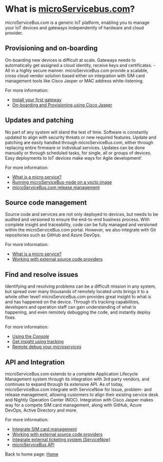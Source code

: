 # What is [microServicebus.com](https://microservicebus.com)?

microServiceBus.com is a generic IoT platform, enabling you to manage your IoT devices and gateways independently of hardware and cloud provider. 

## Provisioning and on-boarding
On-boarding new devices is difficult at scale. Gateways needs to automatically get assigned a cloud identity, receive keys and certificates. -All in a highly secure manner.
microServiceBus.com provide a scalable, cross cloud vendor solution based either on integration with SIM card management tools like Cisco Jasper or MAC address white-listening.

For more information:
* [Install your first gateway](/microServiceBus.docs/nav/quickReference/installation)
* [On-boarding and Provisioning using Cisco Jasper](/microServiceBus.docs/nav/integrations/jasper)


## Updates and patching
No part of any system will stand the test of time. Software is constantly updated to align with security threats or new required features.
Update and patching are easily handled through microServiceBus.com, either through replacing entire firmware or individual services. Updates can be done manually or through scheduled tasks, for single, all or groups of devices.
Easy deployments to IoT devices make ways for Agile development!

For more information:
* [What is a micro service?](/microServiceBus.docs/nav/gettingstarted/microService)
* [Running microServiceBus-node on a yocto image](https://axians.github.io/microServiceBus.docs/nav/quickReference/yocto)
* [microServiceBus.com release management](https://axians.github.io/microServiceBus.docs/nav/quickReference/manageReleases)


## Source code management
Source code and services are not only deployed to devices, but needs to be audited and versioned to ensure the end-to-end business process.
With complete insight and traceability, code can be fully managed and versioned within the microServiceBus.com portal. However, we also integrate with Git repositories such as GitHub and Azure DevOps.


For more information:
* [What is a micro service?](/microServiceBus.docs/nav/gettingstarted/microService)
* [Working with external source code providers](https://axians.github.io/microServiceBus.docs/nav/integrations/source)

## Find and resolve issues
Identifying and resolving problems can be a difficult mission in any system, but spread over many thousands of remotely located units brings it to a whole other level!
microServiceBus.com provides great insight to what is and has happened on the device. Through it’s tracking capabilities, developers and operation staff can gain understanding of what is happening, and even remotely debugging the code, and instantly deploy fixes.

For more information:
* [Using the *Console*](/microServiceBus.docs/nav/quickReference/console)
* [Get insight using tracking](/microServiceBus.docs/nav/quickReference/tracking)
* [Remote debug your *microservices*](/microServiceBus.docs/nav/quickReference/remotedebugging)


## API and Integration
microServiceBus.com extends to a complete Application Lifecycle Management system through its integration with 3rd party vendors, and continues to expand through its extensive API.
As of today, microServiceBus.com integrate with ServiceNow for Issue, problem- and release management, allowing customers to align their existing service desk and Nightly Operation Center (NOC). Integration with Cisco Jasper makes way for a compete SIM card management, along with GitHub, Azure DevOps, Active Directory and more.


For more information:
* [Integrate SIM card management](/microServiceBus.docs/nav/integrations/jasper)
* [Working with external source code providers](/microServiceBus.docs/nav/integrations/source)
* [Integrate external ticketing system (ServiceNow)](/microServiceBus.docs/nav/integrations/servicenow)
* [microServiceBus API](/microServiceBus.docs/nav/integrations/api)


Back to home page: [Home](/microServiceBus.docs/)